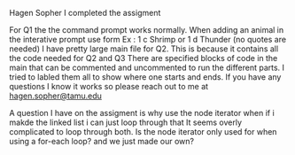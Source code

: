 Hagen Sopher I completed the assigment

For Q1 the the command prompt works normally. When adding an animal in
the interative prompt use form Ex : 1 c Shrimp or 1 d Thunder (no quotes
are needed) I have pretty large main file for Q2. This is because it
contains all the code needed for Q2 and Q3 There are specified blocks of
code in the main that can be commented and uncommented to run the
different parts. I tried to labled them all to show where one starts and
ends. If you have any questions I know it works so please reach out to
me at hagen.sopher@tamu.edu

A question I have on the assigment is why use the node iterator when if
i makde the linked list i can just loop through that It seems overly
complicated to loop through both. Is the node iterator only used for
when using a for-each loop? and we just made our own?
